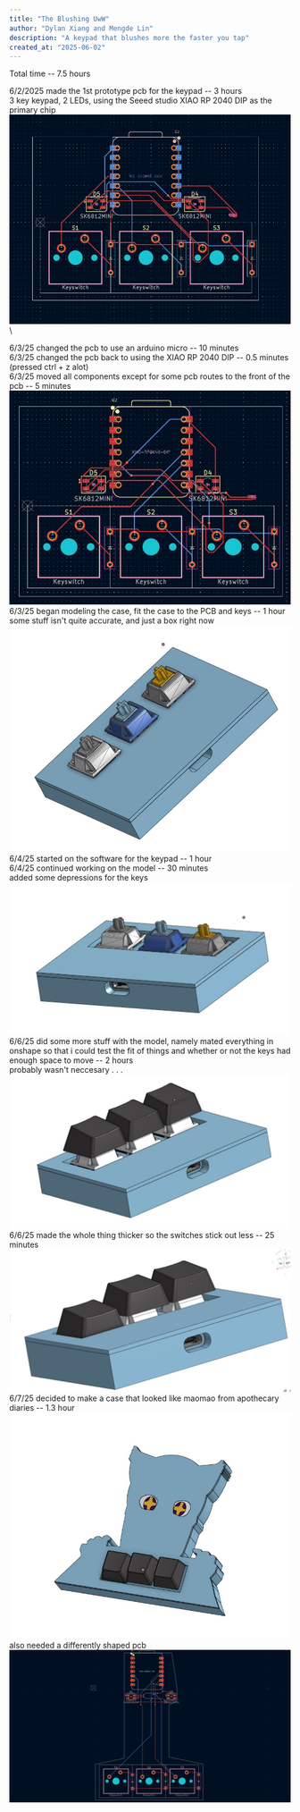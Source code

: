 ```yaml
---
title: "The Blushing UwW"
author: "Dylan Xiang and Mengde Lin"
description: "A keypad that blushes more the faster you tap"
created_at: "2025-06-02"
---
```


Total time -- 7.5 hours

6/2/2025 made the 1st prototype pcb for the keypad -- 3 hours\
    3 key keypad, 2 LEDs, using the Seeed studio XIAO RP 2040 DIP as the primary chip\
    ![Initial PCB Design](Gallery/06-02-25.jpg)\

6/3/25 changed the pcb to use an arduino micro -- 10 minutes\
6/3/25 changed the pcb back to using the XIAO RP 2040 DIP -- 0.5 minutes (pressed ctrl + z alot)\
6/3/25 moved all components except for some pcb routes to the front of the pcb -- 5 minutes\
    ![Components moved to front](Gallery/06-03-25.jpg)\
6/3/25 began modeling the case, fit the case to the PCB and keys -- 1 hour\
    some stuff isn't quite accurate, and just a box right now\
    ![Model so far](Gallery/06-03-25-1.jpg)\
6/4/25 started on the software for the keypad -- 1 hour\
6/4/25 continued working on the model -- 30 minutes\
    added some depressions for the keys\
    ![changes made](Gallery/06-04-25.jpg)
6/6/25 did some more stuff with the model, namely mated everything in onshape so that i could test the fit of things and whether or not the keys had enough space to move -- 2 hours \
    probably wasn't neccesary . . .
    ![they be stickin out](Gallery/06-06-25.jpg)
6/6/25 made the whole thing thicker so the switches stick out less -- 25 minutes \
    ![the no longer be stickin out](Gallery/06-06-25-1.jpg)
6/7/25 decided to make a case that looked like maomao from apothecary diaries -- 1.3 hour \
    ![weeb](Gallery/finished_case.jpg)\
    also needed a differently shaped pcb\
    ![it looks like a thing that jinshi supposedly does not have](Gallery/finished_pcb.jpg)

